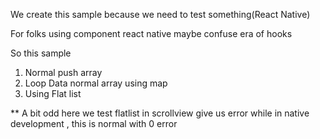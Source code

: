 We create this sample because we need to test something(React Native)

For folks using component react native maybe confuse era of hooks

So this sample

1. Normal push array
2. Loop Data normal array using map
3. Using Flat list 

** A bit odd here we test  flatlist in scrollview give us error  while in 
native development , this is normal with 0 error 
